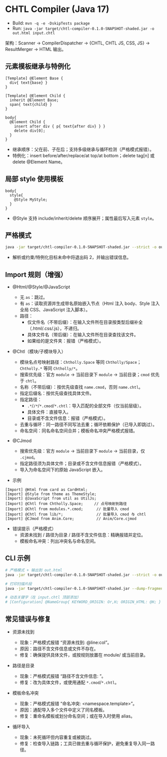 # CHTL Compiler (Java 17)

- Build: `mvn -q -e -DskipTests package`
- Run: `java -jar target/chtl-compiler-0.1.0-SNAPSHOT-shaded.jar -o out.html input.chtl`

架构：Scanner -> CompilerDispatcher -> {CHTL, CHTL JS, CSS, JS} -> ResultMerger -> HTML 输出。

## 元素模板继承与特例化

```chtl
[Template] @Element Base {
  div{ text{base} }
}

[Template] @Element Child {
  inherit @Element Base;
  span{ text{child} }
}

body{
  @Element Child {
    insert after div { p{ text{after div} } }
    delete div[0];
  }
}
```

- 继承顺序：父在前、子在后；支持多级继承与循环检测（严格模式报错）。
- 特例化：insert before/after/replace/at top/at bottom；delete tag[n] 或 delete @Element Name。

## 局部 style 使用模板

```chtl
body{
  style{
    @Style MyStyle;
  }
}
```

- @Style 支持 include/inherit/delete 顺序展开；属性最后写入元素 `style`。

## 严格模式

```bash
java -jar target/chtl-compiler-0.1.0-SNAPSHOT-shaded.jar --strict -o out.html input.chtl
```

- 解析或约束/特例化目标未命中将退出码 2，并输出错误信息。

## Import 规则（增强）

- @Html/@Style/@JavaScript
  - 无 `as`：跳过。
  - 有 `as`：读取资源并生成带名原始嵌入节点（Html 注入 body、Style 注入全局 CSS、JavaScript 注入脚本）。
  - 路径：
    - 仅文件名（不带后缀）：在输入文件所在目录按类型后缀补全（.html/.css/.js），不递归。
    - 具体文件名（带后缀）：在输入文件所在目录查找该文件。
    - 如果给的是文件夹：报错（严格模式）。

- @Chtl（模块/子模块导入）
  - 模块名点号映射路径：`Chtholly.Space` 等同 `Chtholly/Space`；`Chtholly.*` 等同 `Chtholly/*`。
  - 搜索优先级：官方 `module` → 当前目录下 `module` → 当前目录；`cmod` 优先于 `chtl`。
  - 名称（不带后缀）：按优先级查找 `name.cmod`，否则 `name.chtl`。
  - 指定后缀名：按优先级查找具体文件。
  - 指定路径：
    - `.*`/`/*`/`*.cmod`/`*.chtl`：导入匹配的全部文件（仅当前层级）。
    - 具体文件：直接导入。
    - 目录或不含文件信息：报错（严格模式）。
  - 去重与循环：同一路径不同写法去重；循环依赖保护（已导入即跳过）。
  - 命名空间：同名命名空间合并；模板命名冲突严格模式报错。

- @CJmod
  - 搜索优先级：官方 `module` → 当前目录下 `module` → 当前目录，仅 `.cjmod`。
  - 指定路径须为具体文件；目录或不含文件信息报错（严格模式）。
  - 导入为命名空间下的原始 JavaScript 嵌入。

- 示例

```chtl
[Import] @Html from card as CardHtml;
[Import] @Style from theme as ThemeStyle;
[Import] @JavaScript from util as UtilJs;
[Import] @Chtl from Chtholly.Space;     // 点号映射到路径
[Import] @Chtl from modules.*.cmod;      // 批量导入 cmod
[Import] @Chtl from lib/*;               // 批量导入 cmod 与 chtl
[Import] @CJmod from Anim.Core;          // Anim/Core.cjmod
```

- 错误提示（严格模式）
  - 资源未找到 / 路径为目录 / 路径不含文件信息：精确报错并定位。
  - 模板命名冲突：列出冲突名与命名空间。

## CLI 示例

```bash
# 严格模式 + 输出到 out.html
java -jar target/chtl-compiler-0.1.0-SNAPSHOT-shaded.jar --strict -o out.html input.chtl

# 打印扫描片段
java -jar target/chtl-compiler-0.1.0-SNAPSHOT-shaded.jar --dump-fragments -o out.html input.chtl

# 动态关键字（在 input.chtl 顶部添加）
# [Configuration] @NameGroup{ KEYWORD_ORIGIN: Or,H; ORIGIN_HTML: @H; }
```

## 常见错误与修复

- 资源未找到
  - 现象：严格模式报错 “资源未找到: <path> @line:col”。
  - 原因：路径不含文件信息或文件不存在。
  - 修复：确保提供具体文件，或按规则放置在 module/ 或当前目录。

- 路径是目录
  - 现象：严格模式报错 “路径不含文件信息: <path>”。
  - 修复：改为具体文件，或使用通配 `*.cmod`/`*.chtl`。

- 模板命名冲突
  - 现象：严格模式报错 “命名冲突: <namespace.template>”。
  - 原因：通配导入多个文件中定义了同名模板。
  - 修复：重命名模板或划分命名空间；或在导入时使用 alias。

- 循环导入
  - 现象：未死循环但内容重复或被跳过。
  - 修复：检查导入链路；工具已做去重与循环保护，避免重复导入同一路径。